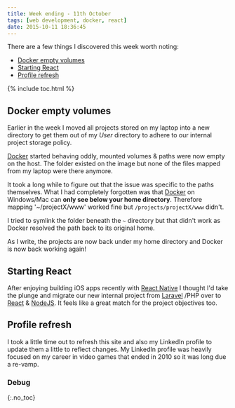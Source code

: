 ```yaml
---
title: Week ending - 11th October
tags: [web development, docker, react]
date: 2015-10-11 18:36:45
---
```


There are a few things I discovered this week worth noting:

- [Docker empty volumes](#a1)
- [Starting React](#a2)
- [Profile refresh](#a3)

{% include toc.html %}

<!-- more -->

## <a name="a1"></a> Docker empty volumes

Earlier in the week I moved all projects stored on my laptop into a new directory to get them out of my _User_ directory to adhere to our internal project storage policy.

[Docker] started behaving oddly, mounted volumes & paths were now empty on the host. The folder existed on the image but none of the files mapped from my laptop were there anymore.

It took a long while to figure out that the issue was specific to the paths themselves. What I had completely forgotten was that [Docker] on Windows/Mac can **only see below your home directory**. Therefore mapping '~/projectX/www' worked fine but `/projects/projectX/www` didn't.

I tried to symlink the folder beneath the `~` directory but that didn't work as Docker resolved the path back to its original home.

As I write, the projects are now back under my home directory and Docker is now back working again!

## <a name="a2"></a>Starting React

After enjoying building iOS apps recently with [React Native] I thought I'd take the plunge and migrate our new internal project from [Laravel] /PHP over to [React] & [NodeJS]. It feels like a great match for the project objectives too.

## <a name="a3"></a>Profile refresh

I took a little time out to refresh this site and also my LinkedIn profile to update them a little to reflect changes. My LinkedIn profile was heavily focused on my career in video games that ended in 2010 so it was long due a re-vamp.

[Docker]: http://www.docker.com
[React]: https://facebook.github.io/react/
[React Native]: https://facebook.github.io/react-native/
[NodeJS]: https://nodejs.org/
[Laravel]: http://www.docker.com

### Debug
{:.no_toc}
